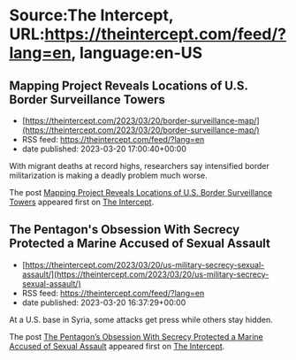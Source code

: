 # Source:The Intercept, URL:https://theintercept.com/feed/?lang=en, language:en-US

## Mapping Project Reveals Locations of U.S. Border Surveillance Towers
 - [https://theintercept.com/2023/03/20/border-surveillance-map/](https://theintercept.com/2023/03/20/border-surveillance-map/)
 - RSS feed: https://theintercept.com/feed/?lang=en
 - date published: 2023-03-20 17:00:40+00:00

<p>With migrant deaths at record highs, researchers say intensified border militarization is making a deadly problem much worse.</p>
<p>The post <a href="https://theintercept.com/2023/03/20/border-surveillance-map/" rel="nofollow">Mapping Project Reveals Locations of U.S. Border Surveillance Towers</a> appeared first on <a href="https://theintercept.com" rel="nofollow">The Intercept</a>.</p>

## The Pentagon's Obsession With Secrecy Protected a Marine Accused of Sexual Assault
 - [https://theintercept.com/2023/03/20/us-military-secrecy-sexual-assault/](https://theintercept.com/2023/03/20/us-military-secrecy-sexual-assault/)
 - RSS feed: https://theintercept.com/feed/?lang=en
 - date published: 2023-03-20 16:37:29+00:00

<p>At a U.S. base in Syria, some attacks get press while others stay hidden.</p>
<p>The post <a href="https://theintercept.com/2023/03/20/us-military-secrecy-sexual-assault/" rel="nofollow">The Pentagon&#8217;s Obsession With Secrecy Protected a Marine Accused of Sexual Assault</a> appeared first on <a href="https://theintercept.com" rel="nofollow">The Intercept</a>.</p>

